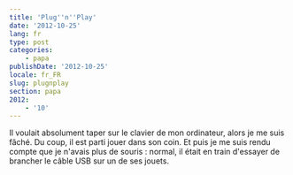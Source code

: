 ```yaml
---
title: 'Plug''n''Play'
date: '2012-10-25'
lang: fr
type: post
categories:
    - papa
publishDate: '2012-10-25'
locale: fr_FR
slug: plugnplay
section: papa
2012:
    - '10'
---
```


Il voulait absolument taper sur le clavier de mon ordinateur, alors je me suis fâché. Du coup, il est parti jouer dans son coin. Et puis je me suis rendu compte que je n'avais plus de souris : normal, il était en train d'essayer de brancher le câble USB sur un de ses jouets.

